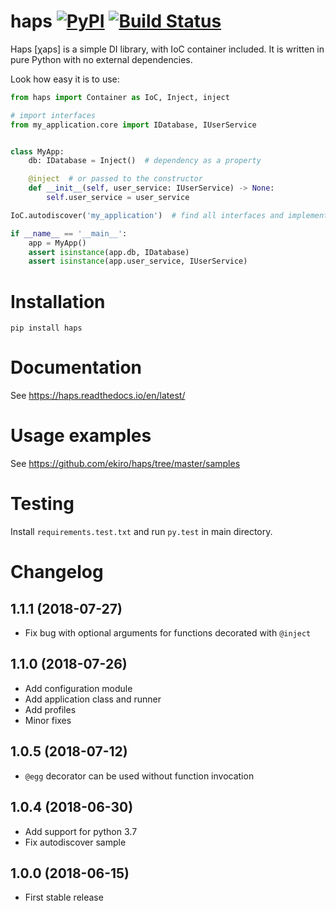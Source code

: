 # haps [![PyPI](https://badge.fury.io/py/haps.svg)](https://pypi.python.org/pypi/haps/) [![Build Status](https://travis-ci.org/ekiro/haps.svg?branch=master)](https://travis-ci.org/ekiro/haps)
Haps [χaps] is a simple DI library, with IoC container included. It is written in pure Python with no external dependencies.

Look how easy it is to use:

```python
from haps import Container as IoC, Inject, inject

# import interfaces
from my_application.core import IDatabase, IUserService


class MyApp:
    db: IDatabase = Inject()  # dependency as a property

    @inject  # or passed to the constructor
    def __init__(self, user_service: IUserService) -> None:
        self.user_service = user_service

IoC.autodiscover('my_application')  # find all interfaces and implementations

if __name__ == '__main__':
    app = MyApp()
    assert isinstance(app.db, IDatabase)
    assert isinstance(app.user_service, IUserService)
```

# Installation

    pip install haps

# Documentation

See https://haps.readthedocs.io/en/latest/

# Usage examples

See https://github.com/ekiro/haps/tree/master/samples

# Testing

Install `requirements.test.txt` and run `py.test` in main directory.

# Changelog


## 1.1.1 (2018-07-27)
- Fix bug with optional arguments for functions decorated with `@inject`

## 1.1.0 (2018-07-26)
- Add configuration module
- Add application class and runner
- Add profiles
- Minor fixes

## 1.0.5 (2018-07-12)
- `@egg` decorator can be used without function invocation

## 1.0.4 (2018-06-30)
- Add support for python 3.7
- Fix autodiscover sample

## 1.0.0 (2018-06-15)
- First stable release

